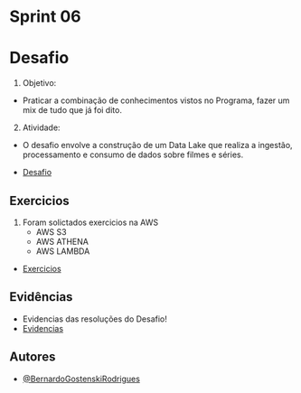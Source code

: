 # **Sprint 06**

# **Desafio**
1. Objetivo: 
* Praticar a combinação de conhecimentos vistos no Programa, fazer um mix de tudo que já foi dito.
2. Atividade: 
* O desafio envolve a construção de um Data Lake que realiza a ingestão, processamento e consumo de dados sobre filmes e séries.

- [Desafio](Desafio/README.md)

## **Exercicios**
1. Foram solictados exercicios na AWS
    - AWS S3
    - AWS ATHENA
    - AWS LAMBDA
- [Exercicios](exercicios/Readme.md)

## **Evidências**
- Evidencias das resoluções do Desafio!
- [Evidencias](evidencias/README.md)

## **Autores**
- [@BernardoGostenskiRodrigues](https://github.com/RodriguesBernardo)



